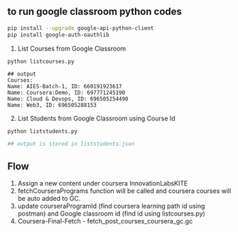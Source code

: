 ## to run google classroom python codes

```sh
pip install --upgrade google-api-python-client
pip install google-auth-oauthlib
```


1. List Courses from Google Classroom

```
python listcourses.py

## output
Courses:
Name: AIES-Batch-1, ID: 660191923617
Name: Coursera:Demo, ID: 697771245190
Name: Cloud & Devops, ID: 696505254490
Name: Web3, ID: 696505288153

```

2. List Students from Google Classroom using Course Id

```py
python liststudents.py

## output is stored in liststudents.json
```

## Flow

1. Assign a new content under coursera InnovationLabsKITE
2. fetchCourseraPrograms function will be called and coursera courses will be auto added to GC. 
3. update courseraProgramId (find coursera learning path id using postman) and Google classroom id (find id using listcourses.py)
4. Coursera-Final-Fetch - fetch_post_courses_coursera_gc.gc 